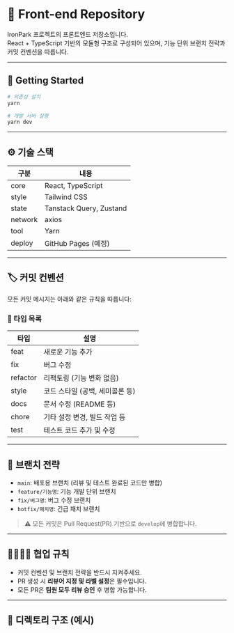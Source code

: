 # 🧩 Front-end Repository

IronPark 프로젝트의 프론트엔드 저장소입니다.  
React + TypeScript 기반의 모듈형 구조로 구성되어 있으며, 기능 단위 브랜치 전략과 커밋 컨벤션을 따릅니다.

---

## 🚀 Getting Started

```bash
# 의존성 설치
yarn

# 개발 서버 실행
yarn dev

```
--- 
## ⚙️ 기술 스택

| 구분     | 내용                                 |
|----------|--------------------------------------|
| core     | React, TypeScript                   |
| style    | Tailwind CSS                        |
| state    | Tanstack Query, Zustand             |
| network  | axios                                |
| tool     | Yarn                                 |
| deploy   | GitHub Pages (예정)                 |

---

## 🏷️ 커밋 컨벤션

모든 커밋 메시지는 아래와 같은 규칙을 따릅니다:
### 🎯 타입 목록

| 타입     | 설명                             |
|----------|----------------------------------|
| feat     | 새로운 기능 추가                 |
| fix      | 버그 수정                        |
| refactor | 리팩토링 (기능 변화 없음)        |
| style    | 코드 스타일 (공백, 세미콜론 등)  |
| docs     | 문서 수정 (README 등)            |
| chore    | 기타 설정 변경, 빌드 작업 등     |
| test     | 테스트 코드 추가 및 수정         |

---

## 🌿 브랜치 전략

- `main`: 배포용 브랜치 (리뷰 및 테스트 완료된 코드만 병합)
- `feature/기능명`: 기능 개발 단위 브랜치
- `fix/버그명`: 버그 수정 브랜치
- `hotfix/패치명`: 긴급 패치 브랜치

> ⚠️ 모든 커밋은 Pull Request(PR) 기반으로 `develop`에 병합합니다.

---

## 👨‍👩‍👧‍👦 협업 규칙

- 커밋 컨벤션 및 브랜치 전략을 반드시 지켜주세요.
- PR 생성 시 **리뷰어 지정 및 라벨 설정**은 필수입니다.
- 모든 PR은 **팀원 모두 리뷰 승인** 후 병합 가능합니다.

---

## 📁 디렉토리 구조 (예시)


